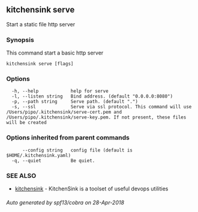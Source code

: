 ## kitchensink serve

Start a static file http server

### Synopsis

This command start a basic http server

```
kitchensink serve [flags]
```

### Options

```
  -h, --help            help for serve
  -l, --listen string   Bind address. (default "0.0.0.0:8080")
  -p, --path string     Serve path. (default ".")
  -s, --ssl             Serve via ssl protocol. This command will use /Users/pipo/.kitchensink/serve-cert.pem and /Users/pipo/.kitchensink/serve-key.pem. If not present, these files will be created
```

### Options inherited from parent commands

```
      --config string   config file (default is $HOME/.kitchensink.yaml)
  -q, --quiet           Be quiet.
```

### SEE ALSO

* [kitchensink](kitchensink.md)	 - KitchenSink is a toolset of useful devops utilities

###### Auto generated by spf13/cobra on 28-Apr-2018
